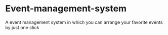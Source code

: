 # Event-management-system
A event management system in which you can arrange your favorite events by just one click 
